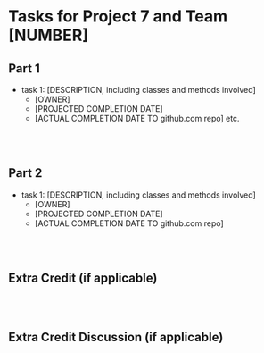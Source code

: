 Tasks for Project 7 and Team [NUMBER]
=====================================

Part 1
---------

- task 1: [DESCRIPTION, including classes and methods involved]
	- [OWNER]
	- [PROJECTED COMPLETION DATE]
	- [ACTUAL COMPLETION DATE TO github.com repo]
etc.



<br><br>

Part 2
---------

- task 1: [DESCRIPTION, including classes and methods involved]
	- [OWNER]
	- [PROJECTED COMPLETION DATE]
	- [ACTUAL COMPLETION DATE TO github.com repo]



<br><br>

Extra Credit (if applicable)
-----------------------



<br><br>

Extra Credit Discussion (if applicable)
-----------------------



<br><br>

